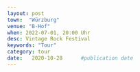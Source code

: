 ```yaml
---
layout: post
town:  "Würzburg"
venue: "B-Hof"
when: 2022-07-01, 20:00 Uhr
desc: Vintage Rock Festival
keywords: "Tour"
category: tour
date:   2020-10-28 		#publication date
---
```


